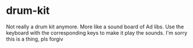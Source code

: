 # drum-kit 
Not really a drum kit anymore. More like a sound board of Ad libs. Use the keyboard with the corresponding keys to make it play the sounds.
I'm sorry this is a thing, pls forgiv
